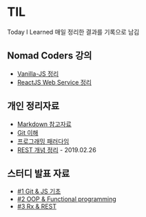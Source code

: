 # TIL

Today I Learned
매일 정리한 결과를 기록으로 남김

## Nomad Coders 강의

- [Vanilla-JS 정리](NomadCoders/vanillajs.md)
- [ReactJS Web Service 정리](doing/ReactJS_WS.md)

## 개인 정리자료

- [Markdown 참고자료](Reference/Markdown_참고자료.md)
- [Git 이해](Reference/git_정리.md)
- [프로그래밍 패러다임](Reference/Programming_Paradigms.md)
- [REST 개념 정리](Reference/RESTAPI.md) - 2019.02.26

## 스터디 발표 자료

- [#1 Git & JS 기초](https://docs.google.com/presentation/d/1OWNY15Z-0dpxEg93CCyosPcU7DLvAyUE71KO8amji90/edit?usp=sharing)
- [#2 OOP & Functional programming](https://docs.google.com/presentation/d/1uh0rrbVksJTHuuGtwCLijbpQIcspbKk5P7nV8dezVVg/edit?usp=sharing)
- [#3 Rx & REST](https://docs.google.com/presentation/d/1m1ZbWvHiRUnSsXsCNPb3bnPcgATBlAx9YRvaG1j0aOw/edit?usp=sharing)